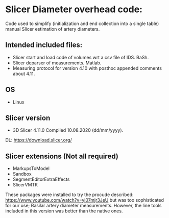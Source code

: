 # Slicer Diameter overhead code:

Code used to simplify (initialization and end collection into a single table) manual Slicer estimation of artery diameters.

## Intended included files:
- Slicer start and load code of volumes wrt a csv file of IDS. BaSh.
- Slicer deparser of measurements. Matlab.
- Measuring protocol for version 4.10 with posthoc appended comments about 4.11.

## OS
- Linux

## Slicer version
- 3D Slicer 4.11.0 Compiled 10.08.2020 (dd/mm/yyyy).

DL: https://download.slicer.org/

## Slicer extensions (Not all required)
- MarkupsToModel
- Sandbox
- SegmentEditorExtraEffects
- SlicerVMTK

These packages were installed to try the procude described: https://www.youtube.com/watch?v=yi07mjr3JeU but was too sophisticated for our use; Basilar artery diameter measurements. However, the line tools included in this version was better than the native ones.



